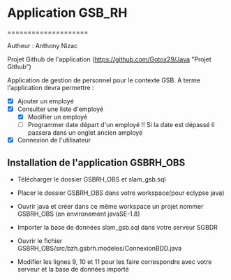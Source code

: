 # Application GSB_RH
====================

Autheur : Anthony Nizac

Projet Github de l'application (https://github.com/Gotox29/Java "Projet Github")


Application de gestion de personnel pour le contexte GSB.
A terme l'application devra permettre :
  * [X] Ajouter un employé
  * [X] Consulter une liste d'employé
    * [X] Modifier un employé
    * [ ] Programmer date départ d'un employé !! Si la date est dépassé il passera dans un onglet ancien amployé
  * [X] Connexion de l'utilisateur

Installation de l'application GSBRH_OBS
---------------------------------------

* Télécharger le dossier GSBRH_OBS et slam_gsb.sql

* Placer le dossier GSBRH_OBS dans votre workspace(pour eclypse java)

* Ouvrir java et créer dans ce même workspace un projet nommer GSBRH_OBS (en environement javaSE-1.8)

* Importer la base de données slam_gsb.sql dans votre serveur SGBDR

* Ouvrir le fichier GSBRH_OBS/src/bzh.gsbrh.modeles/ConnexionBDD.java

* Modifier les lignes 9, 10 et 11 pour les faire correspondre avec votre serveur et la base de données importé
